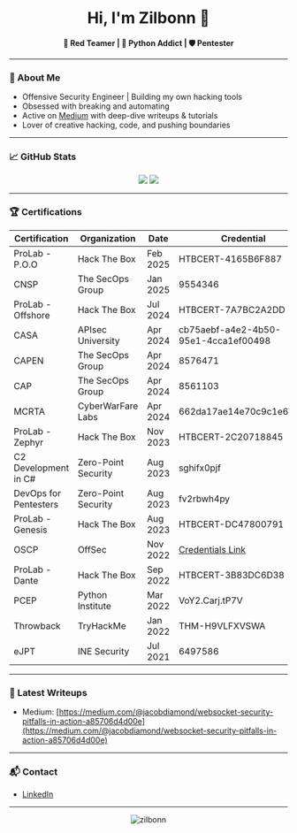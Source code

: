 <h1 align="center">Hi, I'm Zilbonn 👾</h1>

<p align="center">
  <b>🔴 Red Teamer | 🐍 Python Addict | 🛡️ Pentester</b>
</p>

---

### 🚀 About Me
- Offensive Security Engineer | Building my own hacking tools
- Obsessed with breaking and automating
- Active on [Medium](https://medium.com/@jacobdiamond/lists) with deep-dive writeups & tutorials
- Lover of creative hacking, code, and pushing boundaries

---
### 📈 **GitHub Stats**

<p align="center">
  <img src="https://github-readme-stats.vercel.app/api?username=zilbonn&show_icons=true&hide_title=true&theme=radical">
  <img src="https://github-readme-streak-stats.herokuapp.com/?user=zilbonn&theme=radical">
</p>

---

### 🏆 **Certifications**

| Certification                | Organization         | Date       | Credential                  |
|------------------------------|----------------------|------------|-----------------------------|
| ProLab - P.O.O               | Hack The Box         | Feb 2025   | HTBCERT-4165B6F887          |
| CNSP                         | The SecOps Group     | Jan 2025   | 9554346                     |
| ProLab - Offshore            | Hack The Box         | Jul 2024   | HTBCERT-7A7BC2A2DD          |
| CASA                         | APIsec University    | Apr 2024   | cb75aebf-a4e2-4b50-95e1-4cca1ef00498 |
| CAPEN                        | The SecOps Group     | Apr 2024   | 8576471                     |
| CAP                          | The SecOps Group     | Apr 2024   | 8561103                     |
| MCRTA                        | CyberWarFare Labs    | Apr 2024   | 662da17ae14e70c9c1e6d6ef    |
| ProLab - Zephyr              | Hack The Box         | Nov 2023   | HTBCERT-2C20718845          |
| C2 Development in C#         | Zero-Point Security  | Aug 2023   | sghifx0pjf                  |
| DevOps for Pentesters        | Zero-Point Security  | Aug 2023   | fv2rbwh4py                  |
| ProLab - Genesis             | Hack The Box         | Aug 2023   | HTBCERT-DC47800791          |
| OSCP                         | OffSec               | Nov 2022   | [Credentials Link](https://www.credential.net/080c7d61-b7c3-46ed-a355-40988c9c1efb#acc.YQubdRFs)             |
| ProLab - Dante               | Hack The Box         | Sep 2022   | HTBCERT-3B83DC6D38          |
| PCEP                         | Python Institute     | Mar 2022   | VoY2.Carj.tP7V              |
| Throwback                    | TryHackMe            | Jan 2022   | THM-H9VLFXVSWA              |
| eJPT                         | INE Security         | Jul 2021   | 6497586                     |


---


### 📰 **Latest Writeups**

- Medium: [https://medium.com/@jacobdiamond/websocket-security-pitfalls-in-action-a85706d4d00e](https://medium.com/@jacobdiamond/websocket-security-pitfalls-in-action-a85706d4d00e)

---

### 📬 **Contact**

- [LinkedIn](https://www.linkedin.com/in/jdiamondoff/) <!-- update if you want -->

---

<p align="center">
  <img src="https://komarev.com/ghpvc/?username=zilbonn&label=Profile%20views&color=0e75b6&style=flat" alt="zilbonn" />
</p>

